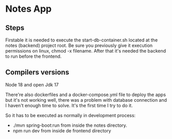 # Notes App

## Steps

Firstable it is needed to execute the start-db-container.sh located at the notes (backend) project root. 
Be sure you previously give it  execution permissions on linux, chmod -x filename.
After that it's needed the backend to run before the frontend.

## Compilers versions
Node 18 and open Jdk 17

There're also dockerfiles and a docker-compose.yml file to deploy the apps but it's not working well,
there was a problem with database connection and I haven't enough time to solve. It's the first time
I try to do it. 

So it has to be executed as normally in development process:
- ./mvn spring-boot:run from inside the notes directory. 
- npm run dev from inside de frontend directory
